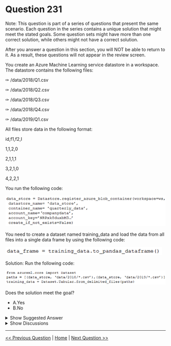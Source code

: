 # Question 231

Note: This question is part of a series of questions that present the same scenario. Each question in the series contains a unique solution that might meet the stated goals. Some question sets might have more than one correct solution, while others might not have a correct solution.

After you answer a question in this section, you will NOT be able to return to it. As a result, these questions will not appear in the review screen.

You create an Azure Machine Learning service datastore in a workspace. The datastore contains the following files:

✑ /data/2018/Q1.csv

✑ /data/2018/Q2.csv

✑ /data/2018/Q3.csv

✑ /data/2018/Q4.csv

✑ /data/2019/Q1.csv

All files store data in the following format:

id,f1,f2,I

1,1,2,0

2,1,1,1

3,2,1,0

4,2,2,1

You run the following code:

![Question Image](../images/q231_q_0022300001.png)

You need to create a dataset named training_data and load the data from all files into a single data frame by using the following code:

![Question Image](../images/q231_q_0022300002.png)

Solution: Run the following code:

![Question Image](../images/q231_q_0022300003.png)

Does the solution meet the goal?

- A.Yes
- B.No

<details>
  <summary>Show Suggested Answer</summary>

<strong>A</strong><br>

<p>Use two file paths.</p>
<p>Use Dataset.Tabular_from_delimeted as the data isn&#x27;t cleansed.</p>
<p>Note:</p>
<p>A TabularDataset represents data in a tabular format by parsing the provided file or list of files. This provides you with the ability to materialize the data into a pandas or Spark DataFrame so you can work with familiar data preparation and training libraries without having to leave your notebook. You can create a</p>
<p>TabularDataset object from .csv, .tsv, .parquet, .jsonl files, and from SQL query results.</p>
<p>Reference:</p>
<p>https://docs.microsoft.com/en-us/azure/machine-learning/how-to-create-register-datasets</p>

</details>

<details>
  <summary>Show Discussions</summary>

<blockquote><p><strong>PakE</strong> <code>(Mon 28 Mar 2022 07:05)</code> - <em>Upvotes: 18</em></p><p>The correct answer should be Yes. I have tested that the code works.</p></blockquote>
<blockquote><p><strong>brendal89</strong> <code>(Fri 08 Apr 2022 14:15)</code> - <em>Upvotes: 11</em></p><p>I think the answer might be &#x27;yes&#x27;.

see this similar example for parquet files:
datastore_path = [(dstore, dset_name + &#x27;/*/*/data.parquet&#x27;)]
dataset = Dataset.Tabular.from_parquet_files(path=datastore_path, partition_format = dset_name + &#x27;/{partition_time:yyyy/MM}/data.parquet&#x27;)

the partition_format argument appears optional.
reference: https://github.com/Azure/MachineLearningNotebooks/blob/master/how-to-use-azureml/work-with-data/datasets-tutorial/timeseries-datasets/tabular-timeseries-dataset-filtering.ipynb</p></blockquote>

<blockquote><p><strong>james2033</strong> <code>(Sat 19 Oct 2024 02:24)</code> - <em>Upvotes: 1</em></p><p>This question is out-of-date, obsoleted. Should be

from azure.ai.ml import ...

not

from azureml.core import Dataset

Reference: https://github.com/Azure/azure-sdk-for-python/tree/azure-ai-ml_1.11.1/sdk/ml/azure-ai-ml#authenticate-the-client</p></blockquote>

<blockquote><p><strong>fhlos</strong> <code>(Fri 28 Jun 2024 11:53)</code> - <em>Upvotes: 1</em></p><p>YES - Chat GPT
Yes, the solution meets the goal. The provided code correctly creates a dataset named training_data and loads the data from all files into a single DataFrame.

from azureml.core import Dataset

paths = [(data_store, &#x27;data/2018/*.csv&#x27;), (data_store, &#x27;data/2019/*.csv&#x27;)]
training_data = Dataset.Tabular.from_delimited_files(paths)
data_frame = training_data.to_pandas_dataframe()
Explanation:

The code registers the Azure Blob container datastore named data_store in the workspace.
The paths variable is defined to specify the paths of all files to be included in the dataset. It includes all CSV files in the /data/2018 and /data/2019 directories.
The Dataset.Tabular.from_delimited_files() method is used to create the dataset training_data by providing the paths variable.
The to_pandas_dataframe() method is called on the training_data dataset to load the data from all files into a single pandas DataFrame.
By executing this code, the dataset training_data will be created, and the data from all files will be loaded into a single DataFrame for further processing.</p></blockquote>

<blockquote><p><strong>therealola</strong> <code>(Sun 18 Jun 2023 01:43)</code> - <em>Upvotes: 2</em></p><p>On exam 18-06-22</p></blockquote>
<blockquote><p><strong>azurelearner666</strong> <code>(Fri 14 Apr 2023 06:25)</code> - <em>Upvotes: 1</em></p><p>A. Yes.

from azureml.core import Dataset

# Get the default datastore

default_ds = ws.get_default_datastore()

#Create a tabular dataset from the path on the datastore (this may take a short while)
tab_data_set = Dataset.Tabular.from_delimited_files(path=(default_ds, &#x27;diabetes-data/\*.csv&#x27;))

# Display the first 20 rows as a Pandas dataframe

tab_data_set.take(20).to_pandas_dataframe()</p></blockquote>

<blockquote><p><strong>Thornehead</strong> <code>(Thu 23 Mar 2023 21:51)</code> - <em>Upvotes: 1</em></p><p>Read the question again. The answer is not yes because it has missing values in it. The data has to be processed first then it should be put in for the training.</p></blockquote>
<blockquote><p><strong>nick234987</strong> <code>(Fri 14 Oct 2022 09:15)</code> - <em>Upvotes: 5</em></p><p>It is yes, no doubt</p></blockquote>
<blockquote><p><strong>slash_nyk</strong> <code>(Sun 26 Jun 2022 03:25)</code> - <em>Upvotes: 1</em></p><p>Hi All. The code works but answer should be yes. Pay attention to the output. Print out the the  dataset and you will notice the difference in soruce</p></blockquote>
<blockquote><p><strong>surfing</strong> <code>(Sat 18 Jun 2022 20:22)</code> - <em>Upvotes: 3</em></p><p>The answer is Yes.

from azureml.core import Dataset

# Get the default datastore

default_ds = ws.get_default_datastore()

#Create a tabular dataset from the path on the datastore (this may take a short while)
tab_data_set = Dataset.Tabular.from_delimited_files(path=(default_ds, &#x27;diabetes-data/\*.csv&#x27;))

# Display the first 20 rows as a Pandas dataframe

tab_data_set.take(20).to_pandas_dataframe()</p></blockquote>

<blockquote><p><strong>rsamant</strong> <code>(Tue 31 May 2022 18:39)</code> - <em>Upvotes: 5</em></p><p>answer is yes. tested</p></blockquote>
<blockquote><p><strong>scipio</strong> <code>(Mon 16 May 2022 18:25)</code> - <em>Upvotes: 2</em></p><p>I think the problem is the * for the directory. Something like this:
paths = [(data_store, &#x27;data/2018/*.csv&#x27;),(data_store, &#x27;data/2019/*.csv&#x27;)]
it would be the correct way</p></blockquote>
<blockquote><p><strong>treadst0ne</strong> <code>(Thu 23 Jun 2022 05:34)</code> - <em>Upvotes: 2</em></p><p>I had the same concern, but after testing it, it is possible to create a Tabular dataset passing &quot;parent_folder/*/*.csv&quot; as a path.
So yes, answer should be A.</p></blockquote>
<blockquote><p><strong>ali25</strong> <code>(Thu 31 Mar 2022 12:26)</code> - <em>Upvotes: 1</em></p><p>from azureml.core import Workspace, Datastore, Dataset

datastore_name = &#x27;your datastore name&#x27;

# get existing workspace

workspace = Workspace.from_config()

# retrieve an existing datastore in the workspace by name

datastore = Datastore.get(workspace, datastore_name)

# create a TabularDataset from 3 file paths in datastore

datastore_paths = [(datastore, &#x27;weather/2018/11.csv&#x27;),
(datastore, &#x27;weather/2018/12.csv&#x27;),
(datastore, &#x27;weather/2019/*.csv&#x27;)]

weather_ds = Dataset.Tabular.from_delimited_files(path=datastore_paths)</p></blockquote>

</details>

---

[<< Previous Question](question_230.md) | [Home](/index.md) | [Next Question >>](question_232.md)
